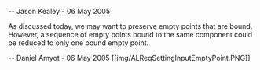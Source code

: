 -- Jason Kealey - 06 May 2005

As discussed today, we may want to preserve empty points that are bound. However, a sequence of empty points bound to the same component could be reduced to only one bound empty point.

-- Daniel Amyot - 06 May 2005 
[[img/ALReqSettingInputEmptyPoint.PNG]]